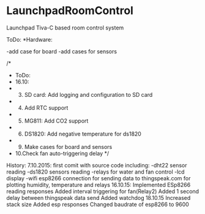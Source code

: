# LaunchpadRoomControl
Launchpad Tiva-C based room control system

ToDo:
*Hardware:

-add case for board
-add cases for sensors

/*
 * ToDo:
 * 16.10:
 * 3.	SD card: Add logging and configuration to SD card
 * 4.	Add RTC support
 * 5.	MG811: Add CO2 support
 * 6.	DS1820: Add negative temperature for ds1820
 * 9.	Make cases for board and sensors
 * 10.Check fan auto-triggering delay
 */

History:
7.10.2015: first comit with source code including:
-dht22 sensor reading
-ds1820 sensors reading
-relays for water and fan control
-lcd display
-wifi esp8266 connection for sending data to thingspeak.com for plotting humidity, temperature and relays
16.10.15:
Implemented ESp8266 reading responses
Added interval triggering for fan(Relay2)
Added 1 second delay between thingspeak data send
Added watchdog
18.10.15
Increased stack size
Added esp responses
Changed baudrate of esp8266 to 9600


